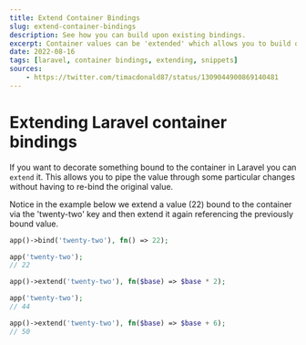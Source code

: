 ```yaml
---
title: Extend Container Bindings
slug: extend-container-bindings
description: See how you can build upon existing bindings.
excerpt: Container values can be 'extended' which allows you to build on previously bound values.
date: 2022-08-16
tags: [laravel, container bindings, extending, snippets]
sources:
    - https://twitter.com/timacdonald87/status/1309044900869140481
---
```


# Extending Laravel container bindings

If you want to decorate something bound to the container in Laravel you can `extend` it. This allows you to pipe the value through some particular changes without having to re-bind the original value.

Notice in the example below we extend a value (22) bound to the container via the 'twenty-two' key and then extend it again referencing the previously bound value.

```php
app()->bind('twenty-two'), fn() => 22);

app('twenty-two');
// 22

app()->extend('twenty-two'), fn($base) => $base * 2);

app('twenty-two');
// 44

app()->extend('twenty-two'), fn($base) => $base + 6);
// 50
```
